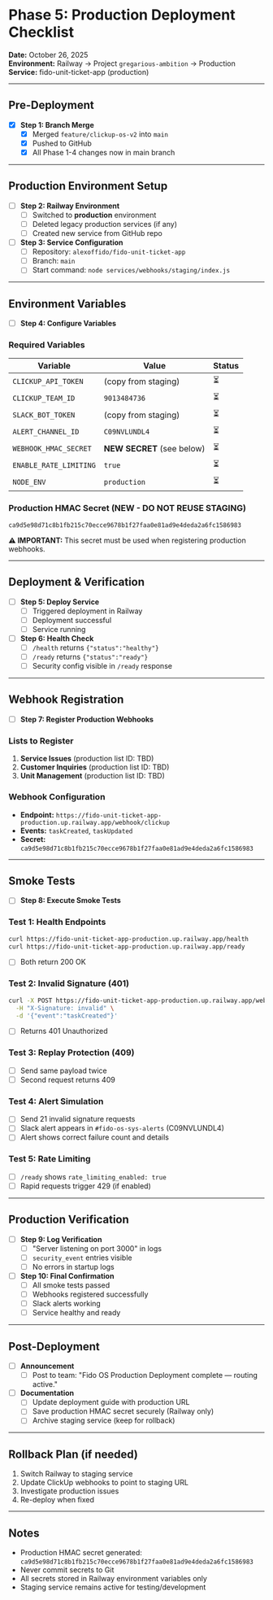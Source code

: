 # Phase 5: Production Deployment Checklist

**Date:** October 26, 2025  
**Environment:** Railway → Project `gregarious-ambition` → Production  
**Service:** fido-unit-ticket-app (production)

---

## Pre-Deployment

- [x] **Step 1: Branch Merge**
  - [x] Merged `feature/clickup-os-v2` into `main`
  - [x] Pushed to GitHub
  - [x] All Phase 1-4 changes now in main branch

---

## Production Environment Setup

- [ ] **Step 2: Railway Environment**
  - [ ] Switched to **production** environment
  - [ ] Deleted legacy production services (if any)
  - [ ] Created new service from GitHub repo

- [ ] **Step 3: Service Configuration**
  - [ ] Repository: `alexoffido/fido-unit-ticket-app`
  - [ ] Branch: `main`
  - [ ] Start command: `node services/webhooks/staging/index.js`

---

## Environment Variables

- [ ] **Step 4: Configure Variables**

### Required Variables

| Variable | Value | Status |
|----------|-------|--------|
| `CLICKUP_API_TOKEN` | (copy from staging) | ⏳ |
| `CLICKUP_TEAM_ID` | `9013484736` | ⏳ |
| `SLACK_BOT_TOKEN` | (copy from staging) | ⏳ |
| `ALERT_CHANNEL_ID` | `C09NVLUNDL4` | ⏳ |
| `WEBHOOK_HMAC_SECRET` | **NEW SECRET** (see below) | ⏳ |
| `ENABLE_RATE_LIMITING` | `true` | ⏳ |
| `NODE_ENV` | `production` | ⏳ |

### Production HMAC Secret (NEW - DO NOT REUSE STAGING)

```
ca9d5e98d71c8b1fb215c70ecce9678b1f27faa0e81ad9e4deda2a6fc1586983
```

**⚠️ IMPORTANT:** This secret must be used when registering production webhooks.

---

## Deployment & Verification

- [ ] **Step 5: Deploy Service**
  - [ ] Triggered deployment in Railway
  - [ ] Deployment successful
  - [ ] Service running

- [ ] **Step 6: Health Check**
  - [ ] `/health` returns `{"status":"healthy"}`
  - [ ] `/ready` returns `{"status":"ready"}`
  - [ ] Security config visible in `/ready` response

---

## Webhook Registration

- [ ] **Step 7: Register Production Webhooks**

### Lists to Register

1. **Service Issues** (production list ID: TBD)
2. **Customer Inquiries** (production list ID: TBD)
3. **Unit Management** (production list ID: TBD)

### Webhook Configuration

- **Endpoint:** `https://fido-unit-ticket-app-production.up.railway.app/webhook/clickup`
- **Events:** `taskCreated`, `taskUpdated`
- **Secret:** `ca9d5e98d71c8b1fb215c70ecce9678b1f27faa0e81ad9e4deda2a6fc1586983`

---

## Smoke Tests

- [ ] **Step 8: Execute Smoke Tests**

### Test 1: Health Endpoints
```bash
curl https://fido-unit-ticket-app-production.up.railway.app/health
curl https://fido-unit-ticket-app-production.up.railway.app/ready
```
- [ ] Both return 200 OK

### Test 2: Invalid Signature (401)
```bash
curl -X POST https://fido-unit-ticket-app-production.up.railway.app/webhook/clickup \
  -H "X-Signature: invalid" \
  -d '{"event":"taskCreated"}'
```
- [ ] Returns 401 Unauthorized

### Test 3: Replay Protection (409)
- [ ] Send same payload twice
- [ ] Second request returns 409

### Test 4: Alert Simulation
- [ ] Send 21 invalid signature requests
- [ ] Slack alert appears in `#fido-os-sys-alerts` (C09NVLUNDL4)
- [ ] Alert shows correct failure count and details

### Test 5: Rate Limiting
- [ ] `/ready` shows `rate_limiting_enabled: true`
- [ ] Rapid requests trigger 429 (if enabled)

---

## Production Verification

- [ ] **Step 9: Log Verification**
  - [ ] "Server listening on port 3000" in logs
  - [ ] `security_event` entries visible
  - [ ] No errors in startup logs

- [ ] **Step 10: Final Confirmation**
  - [ ] All smoke tests passed
  - [ ] Webhooks registered successfully
  - [ ] Slack alerts working
  - [ ] Service healthy and ready

---

## Post-Deployment

- [ ] **Announcement**
  - [ ] Post to team: "Fido OS Production Deployment complete — routing active."

- [ ] **Documentation**
  - [ ] Update deployment guide with production URL
  - [ ] Save production HMAC secret securely (Railway only)
  - [ ] Archive staging service (keep for rollback)

---

## Rollback Plan (if needed)

1. Switch Railway to staging service
2. Update ClickUp webhooks to point to staging URL
3. Investigate production issues
4. Re-deploy when fixed

---

## Notes

- Production HMAC secret generated: `ca9d5e98d71c8b1fb215c70ecce9678b1f27faa0e81ad9e4deda2a6fc1586983`
- Never commit secrets to Git
- All secrets stored in Railway environment variables only
- Staging service remains active for testing/development

